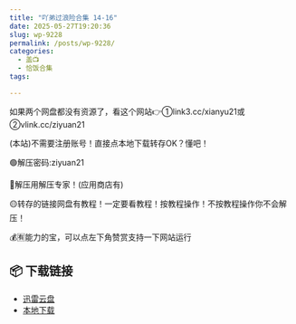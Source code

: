 ```yaml
---
title: "吖弟过浪险合集 14-16"
date: 2025-05-27T19:20:36
slug: wp-9228
permalink: /posts/wp-9228/
categories:
  - 盖📺
  - 恰饭合集
tags:

---
```


如果两个网盘都没有资源了，看这个网站👉①link3.cc/xianyu21或②vlink.cc/ziyuan21

(本站)不需要注册账号！直接点本地下载转存OK？懂吧！

🟢解压密码:ziyuan21

🔵解压用解压专家！(应用商店有)

🟡转存的链接网盘有教程！一定要看教程！按教程操作！不按教程操作你不会解压！

💰🈶能力的宝，可以点左下角赞赏支持一下网站运行

## 📦 下载链接
- [迅雷云盘](https://blziyuan21.com/pay-download/9228?key=5e67d7bfb8&down_id=0)
- [本地下载](https://blziyuan21.com/pay-download/9228?key=5e67d7bfb8&down_id=1)

